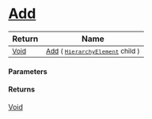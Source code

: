 # [Add](./HierarchyElement-100664053.md)



| Return | Name | 
| --- | --- | 
| <sub>[Void](https://docs.microsoft.com/en-us/dotnet/api/System.Void)</sub>| <sub>[Add](./HierarchyElement-100664053.md) ( [`HierarchyElement`](./../HierarchyElement.md) child )</sub>| <br>


#### Parameters

#### Returns
[Void](https://docs.microsoft.com/en-us/dotnet/api/System.Void)